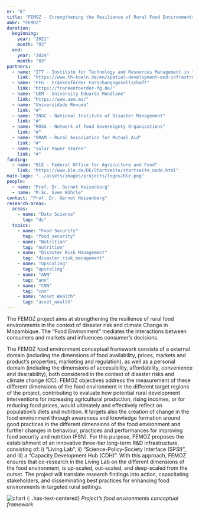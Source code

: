 ```yaml
---
nr: "6"
title: "FEMOZ - Strengthening the Resilience of Rural Food Environments in the Context of Disaster Risk and Climate Change in MOZambique"
abbr: "FEMOZ"
duration:
  beginning: 
    year: "2021"
    month: "03"
  end: 
    year: "2024"
    month: "03"
partners:
  - name: "ITT - Institute for Technology and Resources Management in the Tropics and Subtropics"
    link: "https://www.th-koeln.de/en/spatial-development-and-infrastructure-systems/institute-for-technology-and-resources-management-in-the-tropics-and-subtropics_72473.php"
  - name: "FFG - Frankenförder Forschungsgesellschaft"
    link: "https://frankenfoerder-fg.de/"
  - name: "UEM - University Eduardo Mondlane"
    link: "https://www.uem.mz/"
  - name: "Universidade Rovuma"
    link: "#"
  - name: "INGC - National Institute of Disaster Management"
    link: "#"
  - name: "ROSA - Network of Food Sovereignty Organizations"
    link: "#"
  - name: "ORAM - Rural Association for Mutual Aid"
    link: "#"
  - name: "Solar Power Stores"
    link: "#"
funding:
  - name: "BLE - Federal Office for Agriculture and Food"
    link: "https://www.ble.de/DE/Startseite/startseite_node.html"
main-logo: "../assets/images/projects/logos/ble.png"
people:
  - name: "Prof. Dr. Gernot Heisenberg"
  - name: "M.Sc. Sven Wöhrle"
contact: "Prof. Dr. Gernot Heisenberg"
research-areas:
  areas: 
    - name: "Data Science"
      tag: "ds"
  topics:
    - name: "Food Security"
      tag: "food_security"
    - name: "Nutrition"
      tag: "nutrition"
    - name: "Disaster Risk Management"
      tag: "disaster_risk_management"
    - name: "Upscaling"
      tag: "upscaling"
    - name: "ANN"
      tag: "ann"
    - name: "CNN"
      tag: "cnn"
    - name: "Asset Wealth"
      tag: "asset_wealth"
---
```

<!--more-->The FEMOZ project aims at strengthening the resilience of rural food environments in the context of disaster risk and climate Change in Mozambique. The “Food Environment” mediates the interactions between consumers and markets and influences consumer’s decisions.<!--more-->

The FEMOZ food environment conceptual framework consists of a external domain (including the dimensions of food availability, prices, markets and product’s properties, marketing and regulation), as well as a personal domain (including the dimensions of accessibility, affordability, convenience and desirability), both considered in the context of disaster risks and climate change (CC). FEMOZ objectives address the measurement of these different dimensions of the food environment in the different target regions of the project, contributing to evaluate how potential rural development interventions for increasing agricultural production, rising incomes, or for reducing food prices, would ultimately and effectively reflect on population’s diets and nutrition. It targets also the creation of change in the food environment through awareness and knowledge formation around good practices in the different dimensions of the food environment and further changes in behaviour, practices and performances for improving food security and nutrition (FSN). For this purpose, FEMOZ proposes the establishment of an innovative three-tier long-term R&D infrastructure, consisting of: i) “Living Lab”, ii) “Science-Policy-Society Interface (SPSI)”, and iii) a “Capacity Development Hub (CDH)”. With this approach, FEMOZ ensures that co-research in the Living Lab on the different dimensions of the food environment, is up-scaled, out-scaled, and deep-scaled from the outset. The project will translate research findings into action, capacitating stakeholders, and disseminating best practices for enhancing food environments in targeted rural settings.

![chart](../../assets/images/projects/femoz_img1.jpg)
{: .has-text-centered}
*Project’s food environments conceptual framework*
